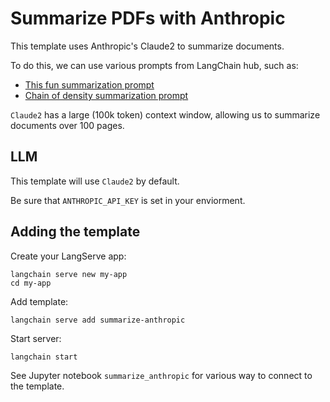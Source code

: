 # Summarize PDFs with Anthropic

This template uses Anthropic's Claude2 to summarize documents.

To do this, we can use various prompts from LangChain hub, such as:

* [This fun summarization prompt](https://smith.langchain.com/hub/hwchase17/anthropic-paper-qa)
* [Chain of density summarization prompt](https://smith.langchain.com/hub/lawwu/chain_of_density)

`Claude2` has a large (100k token) context window, allowing us to summarize documents over 100 pages.

##  LLM

This template will use `Claude2` by default. 

Be sure that `ANTHROPIC_API_KEY` is set in your enviorment.

## Adding the template

Create your LangServe app:
```
langchain serve new my-app
cd my-app
```

Add template:
```
langchain serve add summarize-anthropic
```

Start server:
```
langchain start
```

See Jupyter notebook `summarize_anthropic` for various way to connect to the template.